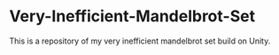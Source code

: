 # Very-Inefficient-Mandelbrot-Set
This is a repository of my very inefficient mandelbrot set build on Unity.

